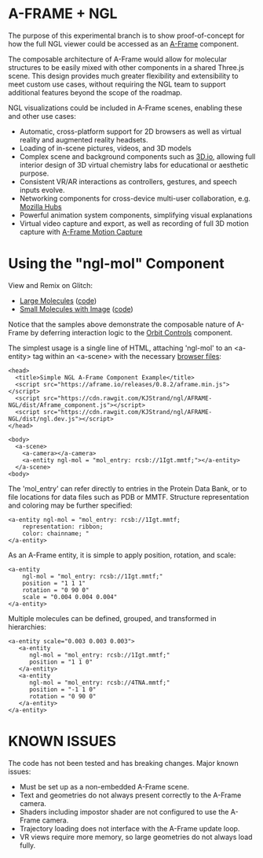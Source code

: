 
A-FRAME + NGL
================

The purpose of this experimental branch is to show proof-of-concept for how the full NGL viewer could be accessed as an [A-Frame](https://aframe.io/docs/0.8.0/introduction/#what-is-a-frame) component.

The composable architecture of A-Frame would allow for molecular structures to be easily mixed with other components in a shared Three.js scene. This design provides much greater flexibility and extensibility to meet custom use cases, without requiring the NGL team to support additional features beyond the scope of the roadmap.

NGL visualizations could be included in A-Frame scenes, enabling these and other use cases:

- Automatic, cross-platform support for 2D browsers as well as virtual reality and augmented reality headsets.
- Loading of in-scene pictures, videos, and 3D models
- Complex scene and background components such as [3D.io](https://3d.io/), allowing full interior design of 3D virtual chemistry labs for educational or aesthetic purpose.
- Consistent VR/AR interactions as controllers, gestures, and speech inputs evolve.
- Networking components for cross-device multi-user collaboration, e.g. [Mozilla Hubs](https://blog.mozvr.com/introducing-hubs-a-new-way-to-get-together-online/)
- Powerful animation system components, simplifying visual explanations 
- Virtual video capture and export, as well as recording of full 3D motion capture with [A-Frame Motion Capture](https://github.com/dmarcos/aframe-motion-capture-components)

Using the "ngl-mol" Component
================

View and Remix on Glitch:
- [Large Molecules](https://a-ngl.glitch.me/) ([code](https://glitch.com/edit/#!/a-ngl))
- [Small Molecules with Image](https://amino-aframe.glitch.me/) ([code](https://glitch.com/edit/#!/amino-aframe))

Notice that the samples above demonstrate the composable nature of A-Frame by deferring interaction logic to the [Orbit Controls](https://www.npmjs.com/package/aframe-orbit-controls) component.

The simplest usage is a single line of HTML, attaching 'ngl-mol' to an \<a-entity> tag within an \<a-scene> with the necessary [browser files](https://github.com/KJStrand/ngl/tree/AFRAME-NGL/dist):

```
<head>
  <title>Simple NGL A-Frame Component Example</title>
  <script src="https://aframe.io/releases/0.8.2/aframe.min.js"></script>
  <script src="https://cdn.rawgit.com/KJStrand/ngl/AFRAME-NGL/dist/Aframe_component.js"></script>
  <script src="https://cdn.rawgit.com/KJStrand/ngl/AFRAME-NGL/dist/ngl.dev.js"></script>
</head>

<body>
  <a-scene>
    <a-camera></a-camera>
    <a-entity ngl-mol = "mol_entry: rcsb://1Igt.mmtf;"></a-entity>
  </a-scene>
<body>
```

The 'mol\_entry' can refer directly to entries in the Protein Data Bank, or to file locations for data files such as PDB or MMTF. Structure representation and coloring may be further specified:

```
<a-entity ngl-mol = "mol_entry: rcsb://1Igt.mmtf;
    representation: ribbon;
    color: chainname; "
</a-entity>
```

As an A-Frame entity, it is simple to apply position, rotation, and scale:

```
<a-entity
    ngl-mol = "mol_entry: rcsb://1Igt.mmtf;"
    position = "1 1 1"
    rotation = "0 90 0"
    scale = "0.004 0.004 0.004"
</a-entity>
```

Multiple molecules can be defined, grouped, and transformed in hierarchies:

```
<a-entity scale="0.003 0.003 0.003">
   <a-entity
      ngl-mol = "mol_entry: rcsb://1Igt.mmtf;"
      position = "1 1 0"
   </a-entity>
   <a-entity
      ngl-mol = "mol_entry: rcsb://4TNA.mmtf;"
      position = "-1 1 0"
      rotation = "0 90 0"
   </a-entity>
</a-entity>
```

KNOWN ISSUES
================

The code has not been tested and has breaking changes.
Major known issues:
- Must be set up as a non-embedded A-Frame scene.
- Text and geometries do not always present correctly to the A-Frame camera.
- Shaders including impostor shader are not configured to use the A-Frame camera.
- Trajectory loading does not interface with the A-Frame update loop.
- VR views require more memory, so large geometries do not always load fully.

